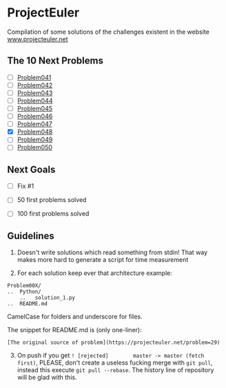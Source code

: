# ProjectEuler
Compilation of some solutions of the challenges existent in the website www.projecteuler.net


## The 10 Next Problems

- [ ] [Problem041](https://projecteuler.net/problem=41)
- [ ] [Problem042](https://projecteuler.net/problem=42)
- [ ] [Problem043](https://projecteuler.net/problem=43)
- [ ] [Problem044](https://projecteuler.net/problem=44)
- [ ] [Problem045](https://projecteuler.net/problem=45)
- [ ] [Problem046](https://projecteuler.net/problem=46) 
- [ ] [Problem047](https://projecteuler.net/problem=47)
- [X] [Problem048](https://projecteuler.net/problem=48)
- [ ] [Problem049](https://projecteuler.net/problem=49)
- [ ] [Problem050](https://projecteuler.net/problem=50)

## Next Goals

- [ ] Fix #1
- [ ] 50 first problems solved
- [ ] 100 first problems solved


## Guidelines

1. Doesn't write solutions which read something from stdin! That way makes more hard to generate a script for time measurement

2. For each solution keep ever that architecture example:

```
Problem00X/
..	Python/
	..	 solution_1.py
..	README.md 
```
CamelCase for folders and underscore for files.

The snippet for README.md is (only one-liner):

```
[The original source of problem](https://projecteuler.net/problem=29)
```

3. On push if you get  `! [rejected]        master -> master (fetch first)`, PLEASE, don't create a useless fucking merge with `git pull`, instead this execute `git pull --rebase`. The history line of repository will be glad with this.